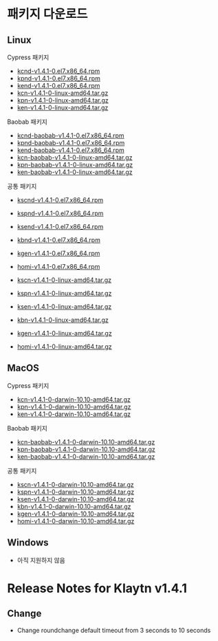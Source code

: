 # 패키지 다운로드 <a id="package-downloads"></a>

## Linux <a id="linux"></a>

Cypress 패키지
- [kcnd-v1.4.1-0.el7.x86_64.rpm](http://packages.klaytn.net/klaytn/v1.4.1/kcnd-v1.4.1-0.el7.x86_64.rpm)
- [kpnd-v1.4.1-0.el7.x86_64.rpm](http://packages.klaytn.net/klaytn/v1.4.1/kpnd-v1.4.1-0.el7.x86_64.rpm)
- [kend-v1.4.1-0.el7.x86_64.rpm](http://packages.klaytn.net/klaytn/v1.4.1/kend-v1.4.1-0.el7.x86_64.rpm)
- [kcn-v1.4.1-0-linux-amd64.tar.gz](http://packages.klaytn.net/klaytn/v1.4.1/kcn-v1.4.1-0-linux-amd64.tar.gz)
- [kpn-v1.4.1-0-linux-amd64.tar.gz](http://packages.klaytn.net/klaytn/v1.4.1/kpn-v1.4.1-0-linux-amd64.tar.gz)
- [ken-v1.4.1-0-linux-amd64.tar.gz](http://packages.klaytn.net/klaytn/v1.4.1/ken-v1.4.1-0-linux-amd64.tar.gz)

Baobab 패키지
- [kcnd-baobab-v1.4.1-0.el7.x86_64.rpm](http://packages.klaytn.net/klaytn/v1.4.1/kcnd-baobab-v1.4.1-0.el7.x86_64.rpm)
- [kpnd-baobab-v1.4.1-0.el7.x86_64.rpm](http://packages.klaytn.net/klaytn/v1.4.1/kpnd-baobab-v1.4.1-0.el7.x86_64.rpm)
- [kend-baobab-v1.4.1-0.el7.x86_64.rpm](http://packages.klaytn.net/klaytn/v1.4.1/kend-baobab-v1.4.1-0.el7.x86_64.rpm)
- [kcn-baobab-v1.4.1-0-linux-amd64.tar.gz](http://packages.klaytn.net/klaytn/v1.4.1/kcn-baobab-v1.4.1-0-linux-amd64.tar.gz)
- [kpn-baobab-v1.4.1-0-linux-amd64.tar.gz](http://packages.klaytn.net/klaytn/v1.4.1/kpn-baobab-v1.4.1-0-linux-amd64.tar.gz)
- [ken-baobab-v1.4.1-0-linux-amd64.tar.gz](http://packages.klaytn.net/klaytn/v1.4.1/ken-baobab-v1.4.1-0-linux-amd64.tar.gz)

공통 패키지
- [kscnd-v1.4.1-0.el7.x86_64.rpm](http://packages.klaytn.net/klaytn/v1.4.1/kscnd-v1.4.1-0.el7.x86_64.rpm)
- [kspnd-v1.4.1-0.el7.x86_64.rpm](http://packages.klaytn.net/klaytn/v1.4.1/kspnd-v1.4.1-0.el7.x86_64.rpm)
- [ksend-v1.4.1-0.el7.x86_64.rpm](http://packages.klaytn.net/klaytn/v1.4.1/ksend-v1.4.1-0.el7.x86_64.rpm)
- [kbnd-v1.4.1-0.el7.x86_64.rpm](http://packages.klaytn.net/klaytn/v1.4.1/kbnd-v1.4.1-0.el7.x86_64.rpm)
- [kgen-v1.4.1-0.el7.x86_64.rpm](http://packages.klaytn.net/klaytn/v1.4.1/kgen-v1.4.1-0.el7.x86_64.rpm)
- [homi-v1.4.1-0.el7.x86_64.rpm](http://packages.klaytn.net/klaytn/v1.4.1/homi-v1.4.1-0.el7.x86_64.rpm)

- [kscn-v1.4.1-0-linux-amd64.tar.gz](http://packages.klaytn.net/klaytn/v1.4.1/kscn-v1.4.1-0-linux-amd64.tar.gz)
- [kspn-v1.4.1-0-linux-amd64.tar.gz](http://packages.klaytn.net/klaytn/v1.4.1/kspn-v1.4.1-0-linux-amd64.tar.gz)
- [ksen-v1.4.1-0-linux-amd64.tar.gz](http://packages.klaytn.net/klaytn/v1.4.1/ksen-v1.4.1-0-linux-amd64.tar.gz)
- [kbn-v1.4.1-0-linux-amd64.tar.gz](http://packages.klaytn.net/klaytn/v1.4.1/kbn-v1.4.1-0-linux-amd64.tar.gz)
- [kgen-v1.4.1-0-linux-amd64.tar.gz](http://packages.klaytn.net/klaytn/v1.4.1/kgen-v1.4.1-0-linux-amd64.tar.gz)
- [homi-v1.4.1-0-linux-amd64.tar.gz](http://packages.klaytn.net/klaytn/v1.4.1/homi-v1.4.1-0-linux-amd64.tar.gz)


## MacOS <a id="macos"></a>

Cypress 패키지
- [kcn-v1.4.1-0-darwin-10.10-amd64.tar.gz](http://packages.klaytn.net/klaytn/v1.4.1/kcn-v1.4.1-0-darwin-10.10-amd64.tar.gz)
- [kpn-v1.4.1-0-darwin-10.10-amd64.tar.gz](http://packages.klaytn.net/klaytn/v1.4.1/kpn-v1.4.1-0-darwin-10.10-amd64.tar.gz)
- [ken-v1.4.1-0-darwin-10.10-amd64.tar.gz](http://packages.klaytn.net/klaytn/v1.4.1/ken-v1.4.1-0-darwin-10.10-amd64.tar.gz)

Baobab 패키지
- [kcn-baobab-v1.4.1-0-darwin-10.10-amd64.tar.gz](http://packages.klaytn.net/klaytn/v1.4.1/kcn-baobab-v1.4.1-0-darwin-10.10-amd64.tar.gz)
- [kpn-baobab-v1.4.1-0-darwin-10.10-amd64.tar.gz](http://packages.klaytn.net/klaytn/v1.4.1/kpn-baobab-v1.4.1-0-darwin-10.10-amd64.tar.gz)
- [ken-baobab-v1.4.1-0-darwin-10.10-amd64.tar.gz](http://packages.klaytn.net/klaytn/v1.4.1/ken-baobab-v1.4.1-0-darwin-10.10-amd64.tar.gz)

공통 패키지
- [kscn-v1.4.1-0-darwin-10.10-amd64.tar.gz](http://packages.klaytn.net/klaytn/v1.4.1/kscn-v1.4.1-0-darwin-10.10-amd64.tar.gz)
- [kspn-v1.4.1-0-darwin-10.10-amd64.tar.gz](http://packages.klaytn.net/klaytn/v1.4.1/kspn-v1.4.1-0-darwin-10.10-amd64.tar.gz)
- [ksen-v1.4.1-0-darwin-10.10-amd64.tar.gz](http://packages.klaytn.net/klaytn/v1.4.1/ksen-v1.4.1-0-darwin-10.10-amd64.tar.gz)
- [kbn-v1.4.1-0-darwin-10.10-amd64.tar.gz](http://packages.klaytn.net/klaytn/v1.4.1/kbn-v1.4.1-0-darwin-10.10-amd64.tar.gz)
- [kgen-v1.4.1-0-darwin-10.10-amd64.tar.gz](http://packages.klaytn.net/klaytn/v1.4.1/kgen-v1.4.1-0-darwin-10.10-amd64.tar.gz)
- [homi-v1.4.1-0-darwin-10.10-amd64.tar.gz](http://packages.klaytn.net/klaytn/v1.4.1/homi-v1.4.1-0-darwin-10.10-amd64.tar.gz)


## Windows <a id="windows"></a>

- 아직 지원하지 않음


# Release Notes for Klaytn v1.4.1 <a id="release-notes-for-klaytn-v1-4-1"></a>

## Change
- Change roundchange default timeout from 3 seconds to 10 seconds
